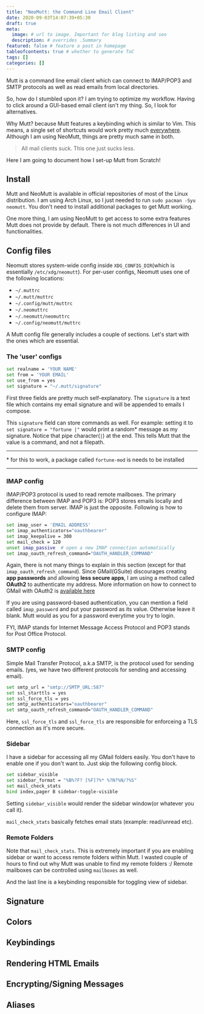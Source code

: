 ```yaml
---
title: "NeoMutt: the Command Line Email Client"
date: 2020-09-03T14:07:39+05:30
draft: true
meta:
  image: # url to image. Important for blog listing and seo
  description: # overrides .Summary
featured: false # feature a post in homepage
tableofcontents: true # whether to generate ToC
tags: []
categories: []
---
```


Mutt is a command line email client which can connect to IMAP/POP3 and SMTP
protocols as well as read emails from local directories.

So, how do I stumbled upon it? I am trying to optimize my workflow. Having to
click around a GUI-based email client isn't my thing. So, I look for
alternatives.

Why Mutt? because Mutt features a keybinding which is similar to Vim. This
means, a single set of shortcuts would work pretty much [everywhere](#).
Although I am using NeoMutt, things are pretty much same in both.

> All mail clients suck. This one just sucks less.

Here I am going to document how I set-up Mutt from Scratch!

## Install

Mutt and NeoMutt is available in official repositories of most of the Linux
distribution. I am using Arch Linux, so I just needed to run
`sudo pacman -Syu neomutt`. You don't need to install additional packages to
get Mutt working.

One more thing, I am using NeoMutt to get access to some extra features Mutt
does not provide by default. There is not much differences in UI and
functionalities.

## Config files

Neomutt stores system-wide config inside `XDG_CONFIG_DIR`(which is essentially
`/etc/xdg/neomutt`). For per-user configs, Neomutt uses one of the following
locations:

- `~/.muttrc`
- `~/.mutt/muttrc`
- `~/.config/mutt/muttrc`
- `~/.neomuttrc`
- `~/.neomutt/neomuttrc`
- `~/.config/neomutt/muttrc`

A Mutt config file generally includes a couple of sections. Let's start with
the ones which are essential.

### The 'user' configs

```bash
set realname = 'YOUR NAME'
set from = 'YOUR EMAIL'
set use_from = yes
set signature = "~/.mutt/signature"
```

First three fields are pretty much self-explanatory. The `signature` is a text
file which contains my email signature and will be appended to emails I compose.

This `signature` field can store commands as well. For example: setting it to
`set signature = "fortune |"` would print a random* message as my signature.
Notice that pipe character(`|`) at the end. This tells Mutt that the value is
a command, and not a filepath.

---

\* for this to work, a package called `fortune-mod` is needs to be installed

---

### IMAP config

IMAP/POP3 protocol is used to read remote mailboxes. The primary difference
between IMAP and POP3 is: POP3 stores emails locally and delete them from
server. IMAP is just the opposite. Following is how to configure IMAP:

```bash
set imap_user = 'EMAIL ADDRESS'
set imap_authenticators="oauthbearer"
set imap_keepalive = 300
set mail_check = 120
unset imap_passive  # open a new IMAP connection automatically
set imap_oauth_refresh_command="OAUTH_HANDLER_COMMAND"
```

Again, there is not many things to explain in this section (except for that 
`imap_oauth_refresh_command`). Since GMail(GSuite) discourages creating **app
passwords** and allowing **less secure apps**, I am using a method called
**OAuth2** to authenticate my address. More information on how to connect to
GMail with OAuth2 is [available here](https://github.com/google/gmail-oauth2-tools/wiki/OAuth2DotPyRunThrough)

If you are using password-based authentication, you can mention a field called
`imap_password` and put your password as its value. Otherwise leave it blank.
Mutt would as you for a password everytime you try to login.

FYI, IMAP stands for Internet Message Access Protocol and POP3 stands for 
Post Office Protocol.

### SMTP config

Simple Mail Transfer Protocol, a.k.a SMTP, is the protocol used for sending
emails. (yes, we have two different protocols for sending and accessing email).

```bash
set smtp_url = "smtp://SMTP_URL:587"
set ssl_starttls = yes
set ssl_force_tls = yes
set smtp_authenticators="oauthbearer"
set smtp_oauth_refresh_command="OAUTH_HANDLER_COMMAND"
```

Here, `ssl_force_tls` and `ssl_force_tls` are responsible for enforceing a TLS
connection as it's more secure.


### Sidebar

I have a sidebar for accessing all my GMail folders easily. You don't have to
enable one if you don't want to. Just skip the following config block.

```bash
set sidebar_visible
set sidebar_format = "%B%?F? [%F]?%* %?N?%N/?%S"
set mail_check_stats
bind index,pager B sidebar-toggle-visible
```

Setting `sidebar_visible` would render the sidebar window(or whatever you call
it).

`mail_check_stats` basically fetches email stats (example: read/unread etc).

### Remote Folders

Note that `mail_check_stats`. This is extremely important if you are enabling
sidebar or want to access remote folders within Mutt. I wasted couple of hours
to find out why Mutt was unable to find my remote folders :/
Remote mailboxes can be controlled using `mailboxes` as well.

And the last line is a keybinding responsible for toggling view of sidebar.


## Signature

## Colors

## Keybindings

## Rendering HTML Emails

## Encrypting/Signing Messages

## Aliases
